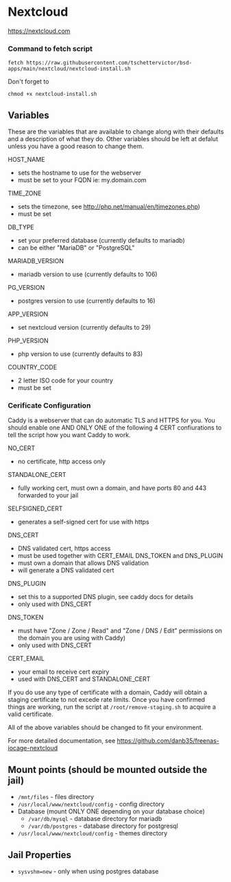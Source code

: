 # Nextcloud
https://nextcloud.com

### Command to fetch script
```
fetch https://raw.githubusercontent.com/tschettervictor/bsd-apps/main/nextcloud/nextcloud-install.sh
```

Don't forget to
```
chmod +x nextcloud-install.sh
```

## Variables
These are the variables that are available to change along with their defaults and a description of what they do. Other variables should be left at defalut unless you have a good reason to change them.

HOST_NAME
- sets the hostname to use for the webserver
- must be set to your FQDN ie: my.domain.com

TIME_ZONE
- sets the timezone, see http://php.net/manual/en/timezones.php)
- must be set

DB_TYPE
- set your preferred database (currently defaults to mariadb)
- can be either "MariaDB" or "PostgreSQL"

MARIADB_VERSION
- mariadb version to use (currently defaults to 106)

PG_VERSION
- postgres version to use (currently defaults to 16)

APP_VERSION
- set nextcloud version (currently defaults to 29)

PHP_VERSION
- php version to use (currently defaults to 83)

COUNTRY_CODE
- 2 letter ISO code for your country
- must be set

### Cerificate Configuration

Caddy is a webserver that can do automatic TLS and HTTPS for you. You should enable one AND ONLY ONE of the following 4 CERT confiurations to tell the script how you want Caddy to work.

NO_CERT
- no certificate, http access only

STANDALONE_CERT
- fully working cert, must own a domain, and have ports 80 and 443 forwarded to your jail

SELFSIGNED_CERT
- generates a self-signed cert for use with https

DNS_CERT 
- DNS validated cert, https access
- must be used together with CERT_EMAIL DNS_TOKEN and DNS_PLUGIN
- must own a domain that allows DNS validation
- will generate a DNS validated cert

DNS_PLUGIN
- set this to a supported DNS plugin, see caddy docs for details
- only used with DNS_CERT

DNS_TOKEN
- must have "Zone / Zone / Read" and "Zone / DNS / Edit" permissions on the domain you are using with Caddy)
- only used with DNS_CERT 

CERT_EMAIL
- your email to receive cert expiry
- used with DNS_CERT and STANDALONE_CERT

If you do use any type of certificate with a domain, Caddy will obtain a staging certificate to not excede rate limits. Once you have confirmed things are working, run the script at `/root/remove-staging.sh` to acquire a valid certificate.

All of the above variables should be changed to fit your environment.

For more detailed documentation, see https://github.com/danb35/freenas-iocage-nextcloud

## Mount points (should be mounted outside the jail)
- `/mnt/files` - files directory
- `/usr/local/www/nextcloud/config` - config directory
- Database (mount ONLY ONE depending on your database choice)
  - `/var/db/mysql` - database directory for mariadb
  - `/var/db/postgres` - database directory for postgresql
- `/usr/local/www/nextcloud/config` - themes directory

## Jail Properties
- `sysvshm=new` - only when using postgres database

